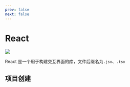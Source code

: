 ```yaml
---
prev: false
next: false
---
```


<script setup lang="ts"> 
import SkillIconsBlock from '../../../../components/SkillIconsBlock.vue'


const __PROJECT_START__ = [
    { 
        name: "Next.js", 
        link: "/notes/web-frontend/frameworks/nextjs/", 
        imgSrc: "/static/skill-icons/web-frontend--nextjs.png",
    },
    { 
        name: "Remix", 
        link: "https://remix.run/", 
        imgSrc: "/static/skill-icons/web-frontend--remix.png",
        openNewTag: true 
    },
    { 
        name: "Vite", 
        link: "https://cn.vite.dev/guide/#scaffolding-your-first-vite-project", 
        imgSrc: "/static/skill-icons/web-frontend--vite.png",
        openNewTag: true 
    },
    // { 
    //     name: "Gatsby", 
    //     link: "https://www.gatsbyjs.com/", 
    //     imgSrc: "/static/skill-icons/web-frontend--gatsby.png",
    //     openNewTag: true 
    // }
]
</script>

# React

![](/static/skill-images/web-frontend--react.png)

React 是一个用于构建交互界面的库，文件后缀名为`.jsx`、`.tsx`

## 项目创建

<SkillIconsBlock :skillList="__PROJECT_START__"/>
